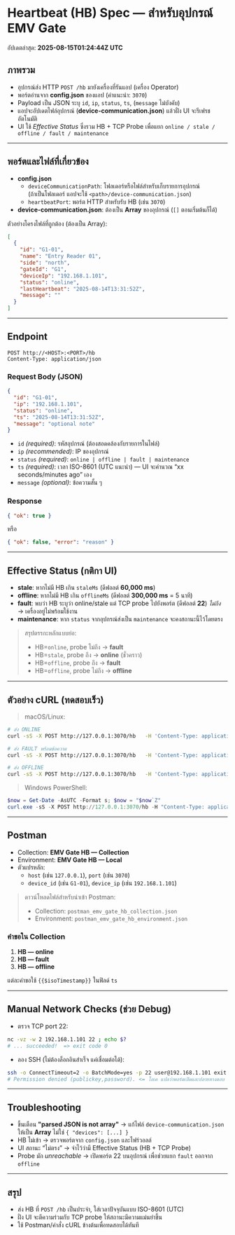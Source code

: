 # Heartbeat (HB) Spec — สำหรับอุปกรณ์ EMV Gate

อัปเดตล่าสุด: **2025-08-15T01:24:44Z UTC**


## ภาพรวม
- อุปกรณ์ส่ง HTTP `POST /hb` มายังเครื่องที่รันแอป (เครื่อง Operator)
- พอร์ตอ่านจาก **config.json** ของแอป (ค่าแนะนำ: `3070`)
- Payload เป็น JSON ระบุ `id`, `ip`, `status`, `ts`, (`message` ไม่บังคับ)
- แอปจะอัปเดตไฟล์อุปกรณ์ (**device-communication.json**) แล้วฝั่ง UI จะรีเฟรชอัตโนมัติ
- UI ใช้ *Effective Status* ซึ่งรวม HB + TCP Probe เพื่อแยก `online / stale / offline / fault / maintenance`

---

## พอร์ตและไฟล์ที่เกี่ยวข้อง
- **config.json**
  - `deviceCommunicationPath`: โฟลเดอร์หรือไฟล์สำหรับเก็บรายการอุปกรณ์  
    (ถ้าเป็นโฟลเดอร์ แอปจะใช้ `<path>/device-communication.json`)
  - `heartbeatPort`: พอร์ต HTTP สำหรับรับ HB (เช่น `3070`)
- **device-communication.json**: ต้องเป็น **Array** ของอุปกรณ์ (`[]` ตอนเริ่มต้นก็ได้)

ตัวอย่างโครงไฟล์ที่ถูกต้อง (ต้องเป็น Array):
```json
[
  {
    "id": "G1-01",
    "name": "Entry Reader 01",
    "side": "north",
    "gateId": "G1",
    "deviceIp": "192.168.1.101",
    "status": "online",
    "lastHeartbeat": "2025-08-14T13:31:52Z",
    "message": ""
  }
]
```

---

## Endpoint

```
POST http://<HOST>:<PORT>/hb
Content-Type: application/json
```

### Request Body (JSON)
```json
{
  "id": "G1-01",
  "ip": "192.168.1.101",
  "status": "online",
  "ts": "2025-08-14T13:31:52Z",
  "message": "optional note"
}
```
- `id` *(required)*: รหัสอุปกรณ์ (ต้องสอดคล้องกับรายการในไฟล์)
- `ip` *(recommended)*: IP ของอุปกรณ์
- `status` *(required)*: `online | offline | fault | maintenance`
- `ts` *(required)*: เวลา ISO-8601 (UTC แนะนำ) — UI จะคำนวณ “xx seconds/minutes ago” เอง
- `message` *(optional)*: ข้อความสั้น ๆ

### Response
```json
{ "ok": true }
```
หรือ
```json
{ "ok": false, "error": "reason" }
```

---

## Effective Status (กติกา UI)
- **stale**: หากไม่มี HB เกิน `staleMs` (ดีฟอลต์ **60,000 ms**)
- **offline**: หากไม่มี HB เกิน `offlineMs` (ดีฟอลต์ **300,000 ms** = 5 นาที)
- **fault**: พบว่า HB ระบุว่า online/stale แต่ TCP probe ไปยังพอร์ต (ดีฟอลต์ **22**) *ไม่ถึง* → เครื่องอยู่ไม่พร้อมใช้งาน
- **maintenance**: หาก `status` จากอุปกรณ์ส่งเป็น `maintenance` จะคงสถานะนี้ไว้โดยตรง

> สรุปตรรกะหลักแบบย่อ:  
> - HB=`online`, probe ไม่ถึง → **fault**  
> - HB=`stale`, probe ถึง → **online** (ชั่วคราว)  
> - HB=`offline`, probe ถึง → **fault**  
> - HB=`offline`, probe ไม่ถึง → **offline**

---

## ตัวอย่าง cURL (ทดสอบเร็ว)

> macOS/Linux:
```bash
# ส่ง ONLINE
curl -sS -X POST http://127.0.0.1:3070/hb   -H 'Content-Type: application/json'   -d '{"id":"G1-01","ip":"192.168.1.101","status":"online","ts":"'"'$(date -u +%FT%TZ)'"'"}'

# ส่ง FAULT พร้อมข้อความ
curl -sS -X POST http://127.0.0.1:3070/hb   -H 'Content-Type: application/json'   -d '{"id":"G1-01","ip":"192.168.1.101","status":"fault","message":"Reader error","ts":"'"'$(date -u +%FT%TZ)'"'"}'

# ส่ง OFFLINE
curl -sS -X POST http://127.0.0.1:3070/hb   -H 'Content-Type: application/json'   -d '{"id":"G1-01","ip":"192.168.1.101","status":"offline","ts":"'"'$(date -u +%FT%TZ)'"'"}'
```

> Windows PowerShell:
```powershell
$now = Get-Date -AsUTC -Format s; $now = "$now`Z"
curl.exe -sS -X POST http://127.0.0.1:3070/hb -H "Content-Type: application/json" -d "{`"id`":`"G1-01`",`"ip`":`"192.168.1.101`",`"status`":`"online`",`"ts`":`"$now`"}"
```

---

## Postman
- Collection: **EMV Gate HB — Collection**
- Environment: **EMV Gate HB — Local**
- ตัวแปรหลัก:  
  - `host` (เช่น `127.0.0.1`), `port` (เช่น `3070`)  
  - `device_id` (เช่น `G1-01`), `device_ip` (เช่น `192.168.1.101`)

> ดาวน์โหลดไฟล์สำหรับนำเข้า Postman:
> - Collection: `postman_emv_gate_hb_collection.json`  
> - Environment: `postman_emv_gate_hb_environment.json`

### คำขอใน Collection
1) **HB — online**  
2) **HB — fault**  
3) **HB — offline**  

แต่ละคำขอใช้ `{{$isoTimestamp}}` ในฟิลด์ `ts`

---

## Manual Network Checks (ช่วย Debug)
- ตรวจ TCP port 22:
```bash
nc -vz -w 2 192.168.1.101 22 ; echo $?
# ... succeeded!  => exit code 0
```
- ลอง SSH (ไม่ต้องล็อกอินสำเร็จ แค่เชื่อมต่อได้):
```bash
ssh -o ConnectTimeout=2 -o BatchMode=yes -p 22 user@192.168.1.101 exit
# Permission denied (publickey,password). <= โอเค แปลว่าพอร์ตเปิดและปลายทางตอบ
```

---

## Troubleshooting
- ขึ้นเตือน **"parsed JSON is not array"** → แก้ไฟล์ `device-communication.json` ให้เป็น **Array** ไม่ใช่ `{ "devices": [...] }`
- HB ไม่เข้า → ตรวจพอร์ตจาก `config.json` และไฟร์วอลล์
- UI สถานะ “ไม่ตรง” → จำไว้ว่ามี Effective Status (HB + TCP Probe)
- Probe มัก *unreachable* → เปิดพอร์ต 22 บนอุปกรณ์ เพื่อช่วยแยก `fault` ออกจาก `offline`

---

## สรุป
- ส่ง HB ที่ `POST /hb` เป็นประจำ, ใส่เวลาปัจจุบันแบบ ISO-8601 (UTC)
- ฝั่ง UI จะตีความร่วมกับ TCP probe ให้สถานะมีความแม่นยำขึ้น
- ใช้ Postman/คำสั่ง cURL ข้างต้นเพื่อทดสอบได้ทันที

